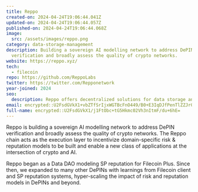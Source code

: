```yaml
---
title: Reppo
created-on: 2024-04-24T19:06:44.041Z
updated-on: 2024-04-24T19:06:44.057Z
published-on: 2024-04-24T19:06:44.068Z
image:
  src: /assets/images/reppo.png
category: data-storage-management
description: Building a sovereign AI modelling network to address DePIN
  verification and broadly assess the quality of crypto networks.
website: https://reppo.xyz/
tech:
  - filecoin
repo: https://github.com/ReppoLabs
twitter: https://twitter.com/Repponetwork
year-joined: 2024
seo:
  description: Reppo offers decentralized solutions for data storage and management.
email: encrypted::U2FsdGVkX1+vbZTfSrIjxWGTBcFnO449/B0+E3IqDJfPenTlZZJr0GoNKnJ6BCA9
full-name: encrypted::U2FsdGVkX1/j1FtObc+tG5Hkmc02Vh3nItmF/du+6hE=
---
```


Reppo is building a sovereign AI modelling network to address DePIN verification and broadly assess the quality of crypto networks. The Reppo chain acts as the execution layer to incentivize domain-specific risk & reputation models to be built and enable a new class of applications at the intersection of crypto and AI.

Reppo began as a Data DAO modeling SP reputation for Filecoin Plus. Since then, we expanded to many other DePINs with learnings from Filecoin client and SP reputation systems, hyper-scaling the impact of risk and reputation models in DePINs and beyond.
